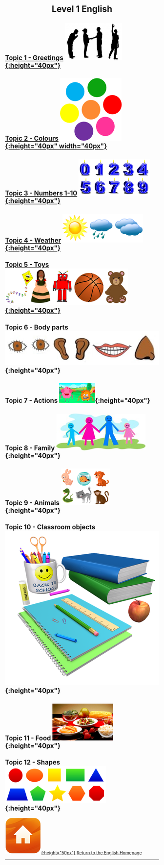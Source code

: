 <h1> 
<p align="center">
Level 1 English
</p>
</h1>

<!--# Level 1 English -->
## [Topic 1 - Greetings](https://english-homework.github.io/KidooLand/Greetings_A) [![gtsym](/images/gtsym.PNG){:height="40px"}](https://english-homework.github.io/KidooLand/Greetings_A)   
## [Topic 2 - Colours](https://english-homework.github.io/KidooLand/Colours_A) [![colmix](/images/colmix.png){:height="40px" width="40px"}](https://english-homework.github.io/KidooLand/Colours_A)  
## [Topic 3 - Numbers 1-10](https://english-homework.github.io/KidooLand/Number_A) [![numb2](/images/numb2.PNG){:height="40px"}](https://english-homework.github.io/KidooLand/Number_A)  
## [Topic 4 - Weather](https://english-homework.github.io/KidooLand/Weather_A) [![wsym](/images/wsym.PNG){:height="40px"}](https://english-homework.github.io/KidooLand/Weather_A)
## [Topic 5 - Toys](https://english-homework.github.io/KidooLand/Toys_A) [![toys](/images/toys.PNG){:height="40px"}](https://english-homework.github.io/KidooLand/Toys_A)

## Topic 6 - Body parts ![body](/images/body.PNG){:height="40px"}
## Topic 7 - Actions ![stand](/images/stand.png){:height="40px"}
## Topic 8 - Family ![fam](/images/fam.jpg){:height="40px"}
## Topic 9 - Animals ![anim](/images/anim.PNG){:height="40px"}
## Topic 10 - Classroom objects ![classo](/images/classo.png){:height="40px"}
## Topic 11 - Food ![food](/images/food.PNG){:height="40px"}
## Topic 12 - Shapes ![shape](/images/shape.PNG){:height="40px"}

<!--## Prepositions of Place ![prep](/images/prep.png){:height="40px"}
## [Feelings - How are you?](https://english-homework.github.io/KidooLand/Feelings_A) [![hoyt](/images/hoyt.png){:height="30px"}](https://english-homework.github.io/KidooLand/Feelings_A)
## [Topic 6 - Body parts](https://english-homework.github.io/KidooLand/Body_Parts_A) [![body](/images/body.PNG){:height="40px"}](https://english-homework.github.io/KidooLand/Body_Parts_A)
## [Topic 7 - Actions](https://english-homework.github.io/KidooLand/Actions_A) [![stand](/images/stand.png){:height="30px"}](https://english-homework.github.io/KidooLand/Actions_A)
## [Topic 8 - Family](https://english-homework.github.io/KidooLand/Family_A) [![fam](/images/fam.jpg){:height="40px"}](https://english-homework.github.io/KidooLand/Family_A)
## [Topic 9 - Animals](https://english-homework.github.io/KidooLand/Animals_A)[![anim](/images/anim.PNG){:height="40px"}](https://english-homework.github.io/KidooLand/Animals_A)
## [Topic 10 - Classroom objects](https://english-homework.github.io/KidooLand/Classroom_Objects_A) [![classo](/images/classo.png){:height="40px"}](https://english-homework.github.io/KidooLand/Classroom_Objects_A)
## [Topic 11 - Food](https://english-homework.github.io/KidooLand/Food_A) [![food](/images/food.png){:height="40px"}](https://english-homework.github.io/KidooLand/Food_A)
## [Topic 12 - Shapes](https://english-homework.github.io/KidooLand/Shapes_A) [![shape](/images/shape.PNG){:height="30px"}](https://english-homework.github.io/KidooLand/Shapes_A)
### [Topic 13 - Prepositions of Place](https://english-homework.github.io/KidooLand/Prep_Place_A) [![prep](/images/prep.png){:height="30px"}](https://english-homework.github.io/KidooLand/Prep_Place_A)
-->

[![home](/images/home.png){:height="50px"}](https://english-homework.github.io/KidooLand) [Return to the English Homepage](https://english-homework.github.io/KidooLand)

***
